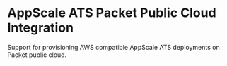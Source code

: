 # AppScale ATS Packet Public Cloud Integration

Support for provisioning AWS compatible AppScale ATS deployments on
Packet public cloud.
